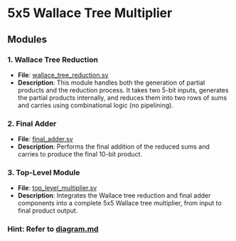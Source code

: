 # 5x5 Wallace Tree Multiplier

## Modules

### 1. Wallace Tree Reduction
- **File**: [wallace_tree_reduction.sv](/TreeMultiplier/Wallace5x5/wallace_tree_reduction.sv)
- **Description**: This module handles both the generation of partial products and the reduction process. It takes two 5-bit inputs, generates the partial products internally, and reduces them into two rows of sums and carries using combinational logic (no pipelining).

### 2. Final Adder
- **File**: [final_adder.sv](/TreeMultiplier/Wallace5x5/final_adder.sv)
- **Description**: Performs the final addition of the reduced sums and carries to produce the final 10-bit product.

### 3. Top-Level Module
- **File**: [top_level_multiplier.sv](/TreeMultiplier/Wallace5x5/top_level_multiplier.sv)
- **Description**: Integrates the Wallace tree reduction and final adder components into a complete 5x5 Wallace tree multiplier, from input to final product output.

### Hint: Refer to [diagram.md](/TreeMultiplier/Wallace5x5/diagram.md)
